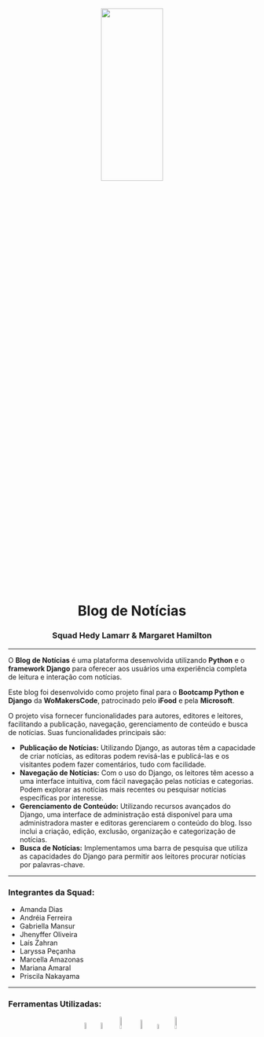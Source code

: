 <h1 align="center">
    
<p align="center">
<img src= "https://www.phpit.com.br/storage/2017/10/womakers.jpg" width="50%" height="30%"/>

<h1 align="center"><b>Blog de Notícias</b></h1>
<h3 align="center"><b>Squad Hedy Lamarr & Margaret Hamilton</b></h3>

---

<p align="center"> 

O **Blog de Notícias** é uma plataforma desenvolvida utilizando **Python** e o **framework Django** para oferecer aos usuários uma experiência completa de leitura e interação com notícias. 

Este blog foi desenvolvido como projeto final para o **Bootcamp Python e Django** da **WoMakersCode**, patrocinado pelo **iFood** e pela **Microsoft**.

O projeto visa fornecer funcionalidades para autores, editores e leitores, facilitando a publicação, navegação, gerenciamento de conteúdo e busca de notícias. Suas funcionalidades principais são:

+ **Publicação de Notícias:** Utilizando Django, as autoras têm a capacidade de criar notícias, as editoras podem revisá-las e publicá-las e os visitantes podem fazer comentários, tudo com facilidade.
+ **Navegação de Notícias:** Com o uso do Django, os leitores têm acesso a uma interface intuitiva, com fácil navegação pelas notícias e categorias. Podem explorar as notícias mais recentes ou pesquisar notícias específicas por interesse.
+ **Gerenciamento de Conteúdo:** Utilizando recursos avançados do Django, uma interface de administração está disponível para uma administradora master e editoras gerenciarem o conteúdo do blog. Isso inclui a criação, edição, exclusão, organização e categorização de notícias.
+ **Busca de Notícias:** Implementamos uma barra de pesquisa que utiliza as capacidades do Django para permitir aos leitores procurar notícias por palavras-chave.
</p>


---

<h3>Integrantes da Squad:</h3>

+ Amanda Dias
+ Andréia Ferreira
+ Gabriella Mansur
+ Jhenyffer Oliveira
+ Laís Zahran
+ Laryssa Peçanha
+ Marcella Amazonas
+ Mariana Amaral
+ Priscila Nakayama

---

<h3>Ferramentas Utilizadas:</h3>

<p align="center">
<img src= "https://s3.dualstack.us-east-2.amazonaws.com/pythondotorg-assets/media/files/python-logo-only.svg" width="5.8%"/>
<img src= "https://static-00.iconduck.com/assets.00/django-icon-1606x2048-lwmw1z73.png" width="5.8%"/>
<img src= "https://upload.wikimedia.org/wikipedia/commons/b/b2/Bootstrap_logo.svg" width="8%"/>
<img src= "https://upload.wikimedia.org/wikipedia/commons/6/61/HTML5_logo_and_wordmark.svg" width="7%"/>
<img src= "https://upload.wikimedia.org/wikipedia/commons/d/d5/CSS3_logo_and_wordmark.svg" width="5%"/>
<img src= "https://upload.wikimedia.org/wikipedia/commons/c/c2/GitHub_Invertocat_Logo.svg" width="8%"/>
</p>
